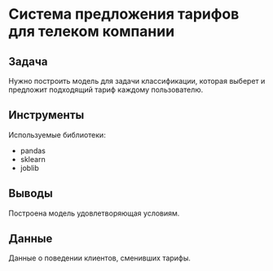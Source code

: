 # Система предложения тарифов для телеком компании

## Задача

Нужно построить модель для задачи классификации, которая выберет и предложит подходящий тариф каждому пользователю.

## Инструменты

Используемые библиотеки:
- pandas
- sklearn
- joblib 

## Выводы

Построена модель удовлетворяющая условиям.

## Данные

Данные о поведении клиентов, сменивших тарифы.